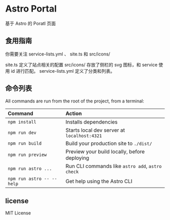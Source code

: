 # Astro Portal

基于 Astro 的 Poratl 页面

## 食用指南

你需要关注 service-lists.yml 、 site.ts 和 src/icons/

site.ts 定义了站点相关的配置
src/icons/ 存放了侧栏的 svg 图标，和 service 使用 id 进行匹配。
service-lists.yml 定义了分类和列表。


## 命令列表

All commands are run from the root of the project, from a terminal:

| Command                   | Action                                           |
| :------------------------ | :----------------------------------------------- |
| `npm install`             | Installs dependencies                            |
| `npm run dev`             | Starts local dev server at `localhost:4321`      |
| `npm run build`           | Build your production site to `./dist/`          |
| `npm run preview`         | Preview your build locally, before deploying     |
| `npm run astro ...`       | Run CLI commands like `astro add`, `astro check` |
| `npm run astro -- --help` | Get help using the Astro CLI                     |

## license

MIT License